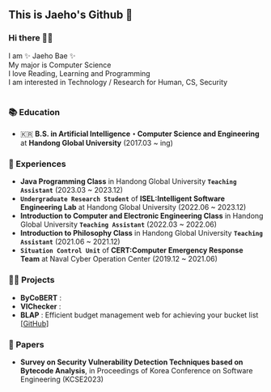 <!--
**baejaeho18/baejaeho18** is a ✨ _special_ ✨ repository because its `README.md` (this file) appears on your GitHub profile.

Here are some ideas to get you started:

- 🔭 I’m currently working on ...
- 🌱 I’m currently learning ...
- 👯 I’m looking to collaborate on ...
- 🤔 I’m looking for help with ...
- 💬 Ask me about ...
- 📫 How to reach me: ...
- 😄 Pronouns: ...
- ⚡ Fun fact: ...
-->

## This is Jaeho's Github 🌱

### Hi there 👋🏻

I am ✨ Jaeho Bae ✨ <br>
My major is Computer Science <br>
I love Reading, Learning and Programming <br>
I am interested in Technology / Research for Human, CS, Security <br>
<br>

### 📚 Education
- 🇰🇷 **B.S. in Artificial Intelligence・Computer Science and Engineering** at **Handong Global University** (2017.03 ~ ing) <br>


### 🙋 Experiences
- **Java Programming Class** in Handong Global University **`Teaching Assistant`** (2023.03 ~ 2023.12) <br>
- **`Undergraduate Research Student`** of **ISEL:Intelligent Software Engineering Lab** at Handong Global University (2022.06 ~ 2023.12) <br>
- **Introduction to Computer and Electronic Engineering Class** in Handong Global University **`Teaching Assistant`** (2022.03 ~ 2022.06) <br>
- **Introduction to Philosophy Class** in Handong Global University **`Teaching Assistant`** (2021.06 ~ 2021.12) <br>
- **`Situation Control Unit`** of **CERT:Computer Emergency Response Team** at Naval Cyber Operation Center (2019.12 ~ 2021.06) <br>


### 👨‍💻 Projects
<!--
- 🔎 **jChecker 2.0**: Intelligent Tutoring System for Java Programming [[Page](http://isel.lifove.net/jchecker2.0)] <br>
- 🌦️ **YIJUEUN**: Mobile application that lets you share your diary with your loved ones [[GitHub](https://github.com/seojueunn/YIJUEUN.git)] <br>
- 💯 **jChecker** (system maintenance & analysis): OOP-based Java program scoring service through static analysis [[Page](http://isel.lifove.net/jchecker)] <br>
-->
- **ByCoBERT** : <br>
- **VIChecker** : <br>
- **BLAP** : Efficient budget management web for achieving your bucket list [[GitHub]](https://github.com/baejaeho18/BLAP)<br>

### 📑 Papers
- **Survey on Security Vulnerability Detection Techniques based on Bytecode Analysis**, in Proceedings of Korea Conference on Software Engineering (KCSE2023) <br>

<!--
### 🏆 Awards
- **2023 캡스톤 페스티벌 ‘캡스톤2’ 부문 우수상** at Handong Global University <br>
- **KCSE2023 학부생부문 우수논문상** at Korea Conference on Software Engineering <br>
- **CERT 우수 장병** at NAVY CERT
- **2017 SW경진대회 은상** at Handong Global University <br>
-->

